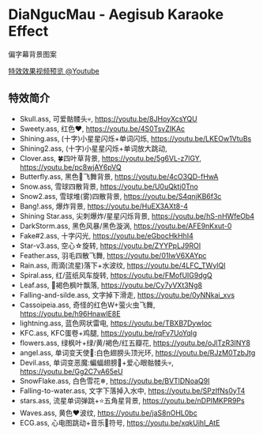 DiaNgucMau - Aegisub Karaoke Effect
===================================

偏字幕背景图案

[特效效果视频预览 @Youtube](https://youtube.com/playlist?list=PLWiiO7FHwvr_7Mm2-miKu9XHbDSd716Gc)

## 特效简介

+ Skull.ass,    可爱骷髅头💀,   https://youtu.be/8JHoyXcsYQU
+ Sweety.ass,   红色❤,         https://youtu.be/4S0TsvZIKAc
+ Shining.ass,  (十字)小星星闪烁+单词闪烁, https://youtu.be/LKEOw1VtuBs
+ Shining2.ass,  (十字)小星星闪烁+单词放大跳动,
+ Clover.ass,   🍀四叶草背景,   https://youtu.be/5g6VL-z7lGY, https://youtu.be/pc8wjAY6pVQ
+ Butterfly.ass, 黑色🦋飞舞背景, https://youtu.be/4cO3QD-fHwA
+ Snow.ass,      雪球四散背景,   https://youtu.be/U0uQktj0Tno
+ Snow2.ass,     雪球堆(雾)四散背景, https://youtu.be/S4qnjKB6f3c
+ Bang!.ass,     爆炸背景,      https://youtu.be/HuEX3AXt8-4
+ Shining Star.ass, 尖刺爆炸/星星闪烁背景, https://youtu.be/hS-nHWfeOb4
+ DarkStorm.ass, 黑色风暴/黑色漩涡, https://youtu.be/AFE9nKxut-0
+ Fake#2.ass,    十字闪光,      https://youtu.be/eGbocHkHhI4
+ Star-v3.ass,   空心☆旋转,   https://youtu.be/ZYYPpLJ9ROI
+ Feather.ass,   羽毛四散飞舞,  https://youtu.be/01lwV6XAYpc
+ Rain.ass,      雨滴(流星)落下+水波纹, https://youtu.be/4LFC_TWylQI
+ Spiral.ass,    红/蓝纸风车旋转,  https://youtu.be/FMofUIG9dgQ
+ Leaf.ass,      🍁褐色枫叶飘落,  https://youtu.be/Cy7yVXt3Ng8
+ Falling-and-silde.ass, 文字掉下滑走, https://youtu.be/0yNNkai_xvs
+ Cassoipeia.ass,  奇怪的红色W+萤火虫飞舞, https://youtu.be/h96HnawIE8E
+ lightning.ass,    蓝色网状雷电,   https://youtu.be/TBXB7DywIoc
+ KFC.ass,        KFC蛋卷+鸡腿,     https://youtu.be/rqFv7UoYqlg
+ flowers.ass,   绿枫叶+绿/黄/褐色/红五瓣花, https://youtu.be/oJlTzR3INY8
+ angel.ass,     单词变天使👼:白色翅膀头顶光环, https://youtu.be/RJzM0TzbJtg
+ Devil.ass,     单词变恶魔:蝙蝠翅膀🦇+爱心眼骷髅头💀, https://youtu.be/Gg2C7vA65eU
+ SnowFlake.ass, 白色雪花❄, https://youtu.be/BVTlDNoaQ9I
+ Falling-to-water.ass, 文字下落掉入水中, https://youtu.be/SPzIfNs0yT4
+ stars.ass,     流星单词弹跳+⭐五角星背景, https://youtu.be/nDPIMKPR9Ps
+ Waves.ass,     黄色❤波纹,    https://youtu.be/jaS8nOHL0bc
+ ECG.ass,      心电图跳动+音乐🎵符号, https://youtu.be/xqkUihI_AtE
